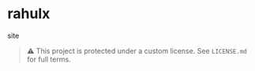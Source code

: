 # rahulx
site 

> ⚠️ This project is protected under a custom license. See `LICENSE.md` for full terms.








